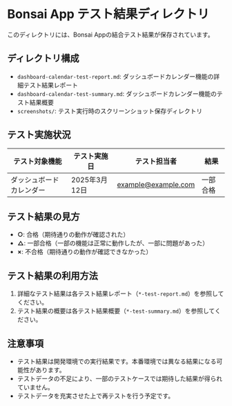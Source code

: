 # Bonsai App テスト結果ディレクトリ

このディレクトリには、Bonsai Appの結合テスト結果が保存されています。

## ディレクトリ構成

- `dashboard-calendar-test-report.md`: ダッシュボードカレンダー機能の詳細テスト結果レポート
- `dashboard-calendar-test-summary.md`: ダッシュボードカレンダー機能のテスト結果概要
- `screenshots/`: テスト実行時のスクリーンショット保存ディレクトリ

## テスト実施状況

| テスト対象機能 | テスト実施日 | テスト担当者 | 結果 |
|----------------|--------------|--------------|------|
| ダッシュボードカレンダー | 2025年3月12日 | example@example.com | 一部合格 |

## テスト結果の見方

- **○**: 合格（期待通りの動作が確認された）
- **△**: 一部合格（一部の機能は正常に動作したが、一部に問題があった）
- **×**: 不合格（期待通りの動作が確認できなかった）

## テスト結果の利用方法

1. 詳細なテスト結果は各テスト結果レポート（`*-test-report.md`）を参照してください。
2. テスト結果の概要は各テスト結果概要（`*-test-summary.md`）を参照してください。

## 注意事項

- テスト結果は開発環境での実行結果です。本番環境では異なる結果になる可能性があります。
- テストデータの不足により、一部のテストケースでは期待した結果が得られていません。
- テストデータを充実させた上で再テストを行う予定です。

